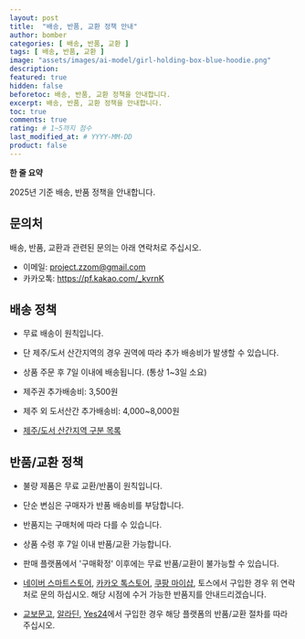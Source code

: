 ```yaml
---
layout: post
title:  "배송, 반품, 교환 정책 안내"
author: bomber
categories: [ 배송, 반품, 교환 ]
tags: [ 배송, 반품, 교환 ]
image: "assets/images/ai-model/girl-holding-box-blue-hoodie.png"
description: 
featured: true
hidden: false
beforetoc: 배송, 반품, 교환 정책을 안내합니다.
excerpt: 배송, 반품, 교환 정책을 안내합니다.
toc: true
comments: true
rating: # 1~5까지 점수
last_modified_at: # YYYY-MM-DD
product: false
---
```


<div class="note">
    <b>한 줄 요약</b>
    <p>2025년 기준 배송, 반품 정책을 안내합니다.</p> 
</div>

## 문의처
배송, 반품, 교환과 관련된 문의는 아래 연락처로 주십시오.

* 이메일: <a href="mailto:project.zzom@gmail.com">project.zzom@gmail.com</a>
* 카카오톡: <a href="https://pf.kakao.com/_kvrnK" target="_blank">https://pf.kakao.com/_kvrnK</a>

## 배송 정책
* 무료 배송이 원칙입니다.
* 단 제주/도서 산간지역의 경우 권역에 따라 추가 배송비가 발생할 수 있습니다.
* 상품 주문 후 7일 이내에 배송됩니다. (통상 1~3일 소요)

* 제주권 추가배송비: 3,500원
* 제주 외 도서산간 추가배송비: 4,000~8,000원
* <a href="https://sell.smartstore.naver.com/o/delivery/area" target="_blank">제주/도서 산간지역 구분 목록</a>

## 반품/교환 정책
* 불량 제품은 무료 교환/반품이 원칙입니다.
* 단순 변심은 구매자가 반품 배송비를 부담합니다.
* 반품지는 구매처에 따라 다를 수 있습니다.

* 상품 수령 후 7일 이내 반품/교환 가능합니다.
* 판매 플랫폼에서 '구매확정' 이후에는 무료 반품/교환이 불가능할 수 있습니다.

* <a href="https://smartstore.naver.com/zzom/" target="_blank">네이버 스마트스토어</a>, <a href="https://store.kakao.com/zzom" target="_blank">카카오 톡스토어</a>, <a href="https://shop.coupang.com/zzom" target="blank">쿠팡 마이샵</a>, 토스에서 구입한 경우 위 연락처로 문의 하십시오. 해당 시점에 수거 가능한 반품지를 안내드리겠습니다.
* <a href="https://search.kyobobook.co.kr/search?keyword=ZZOM" target="_blank">교보문고</a>, <a href="https://www.aladin.co.kr/search/wsearchresult.aspx?SearchWord=zzom" target="_blank">알라딘</a>, <a href="https://www.yes24.com/Product/Search?query=ZZOM" target="_blank">Yes24</a>에서 구입한 경우 해당 플랫폼의 반품/교환 절차를 따라 주십시오.